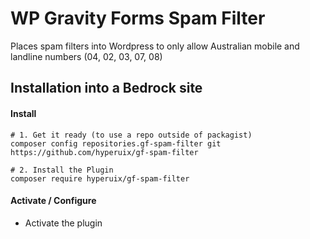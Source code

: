 # WP Gravity Forms Spam Filter

Places spam filters into Wordpress to only allow Australian mobile and landline numbers (04, 02, 03, 07, 08)

## Installation into a Bedrock site

#### Install

```
# 1. Get it ready (to use a repo outside of packagist)
composer config repositories.gf-spam-filter git https://github.com/hyperuix/gf-spam-filter

# 2. Install the Plugin
composer require hyperuix/gf-spam-filter
```

#### Activate / Configure

- Activate the plugin